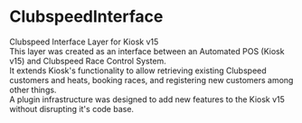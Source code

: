 # ClubspeedInterface
Clubspeed Interface Layer for Kiosk v15 <br>
This layer was created as an interface between an Automated POS (Kiosk v15) and Clubspeed Race Control System. <br>
It extends Kiosk's functionality to allow retrieving existing Clubspeed customers and heats, booking races, and registering new customers among other things. <br>
A plugin infrastructure was designed to add new features to the Kiosk v15 without disrupting it's code base.
